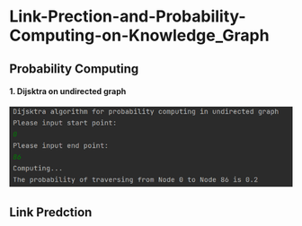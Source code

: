 # Link-Prection-and-Probability-Computing-on-Knowledge_Graph

## Probability Computing

#### 1. Dijsktra on undirected graph

![dij_result](assets\dij_result.png)

## Link Predction


